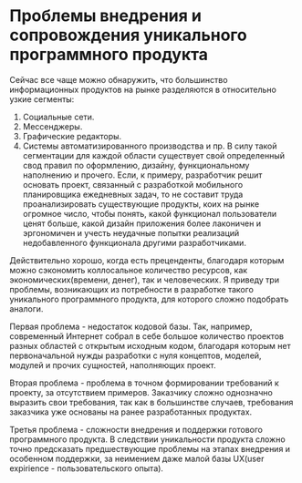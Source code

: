 # Проблемы внедрения и сопровождения уникального программного продукта

Сейчас все чаще можно обнаружить, что большинство информационных продуктов на рынке разделяются в относительно узкие сегменты:
1. Социальные сети.
2. Мессенджеры.
3. Графические редакторы.
4. Системы автоматизированного производства и пр.
В силу такой сегментации для каждой области существует свой определенный свод правил по оформлению, дизайну, функциональному наполнению и прочего. Если, к примеру, разработчик решит основать проект, связанный с разработкой мобильного планировщика ежедневных задач, то не составит труда проанализировать существующие продукты, коих на рынке огромное число, чтобы понять, какой функционал пользователи ценят больше, какой дизайн приложения более лаконичен и эргономичен и учесть неудачные попытки реализаций недобавленного функционала другими разработчиками.

Действительно хорошо, когда есть преценденты, благодаря которым можно сэкономить коллосальное количество ресурсов, как экономических(времени, денег), так и человеческих. Я приведу три проблемы, возникающих из потребности в разработке такого уникального программного продукта, для которого сложно подобрать аналоги.

Первая проблема - недостаток кодовой базы. Так, например, современный Интернет собрал в себе большое количество проектов разных областей с открытым исходным кодом, благодаря которым нет первоначальной нужды разработки с нуля концептов, моделей, модулей и прочих сущностей, наполняющих проект. 

Вторая проблема - проблема в точном формировании требований к проекту, за отсутствием примеров. Заказчику сложно однозначно выразить свои требования, так как в большинстве случаев, требования заказчика уже основаны на ранее разработанных продуктах.

Третья проблема - сложности внедрения и поддержки готового программного продукта. В следствии уникальности продукта сложно точно предсказать предшествующие проблемы на этапах внедрения и особенном поддержки, за неимением даже малой базы UX(user expirience - пользовательского опыта).
